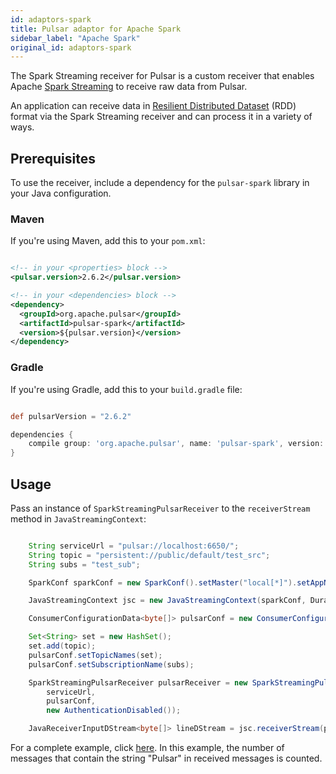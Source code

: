 ```yaml
---
id: adaptors-spark
title: Pulsar adaptor for Apache Spark
sidebar_label: "Apache Spark"
original_id: adaptors-spark
---
```


The Spark Streaming receiver for Pulsar is a custom receiver that enables Apache [Spark Streaming](https://spark.apache.org/streaming/) to receive raw data from Pulsar.

An application can receive data in [Resilient Distributed Dataset](https://spark.apache.org/docs/latest/programming-guide.html#resilient-distributed-datasets-rdds) (RDD) format via the Spark Streaming receiver and can process it in a variety of ways.

## Prerequisites

To use the receiver, include a dependency for the `pulsar-spark` library in your Java configuration.

### Maven

If you're using Maven, add this to your `pom.xml`:

```xml

<!-- in your <properties> block -->
<pulsar.version>2.6.2</pulsar.version>

<!-- in your <dependencies> block -->
<dependency>
  <groupId>org.apache.pulsar</groupId>
  <artifactId>pulsar-spark</artifactId>
  <version>${pulsar.version}</version>
</dependency>

```

### Gradle

If you're using Gradle, add this to your `build.gradle` file:

```groovy

def pulsarVersion = "2.6.2"

dependencies {
    compile group: 'org.apache.pulsar', name: 'pulsar-spark', version: pulsarVersion
}

```

## Usage

Pass an instance of `SparkStreamingPulsarReceiver` to the `receiverStream` method in `JavaStreamingContext`:

```java

    String serviceUrl = "pulsar://localhost:6650/";
    String topic = "persistent://public/default/test_src";
    String subs = "test_sub";

    SparkConf sparkConf = new SparkConf().setMaster("local[*]").setAppName("Pulsar Spark Example");

    JavaStreamingContext jsc = new JavaStreamingContext(sparkConf, Durations.seconds(60));

    ConsumerConfigurationData<byte[]> pulsarConf = new ConsumerConfigurationData();

    Set<String> set = new HashSet();
    set.add(topic);
    pulsarConf.setTopicNames(set);
    pulsarConf.setSubscriptionName(subs);

    SparkStreamingPulsarReceiver pulsarReceiver = new SparkStreamingPulsarReceiver(
        serviceUrl,
        pulsarConf,
        new AuthenticationDisabled());

    JavaReceiverInputDStream<byte[]> lineDStream = jsc.receiverStream(pulsarReceiver);

```

For a complete example, click [here](https://github.com/apache/pulsar-adapters/blob/master/examples/spark/src/main/java/org/apache/spark/streaming/receiver/example/SparkStreamingPulsarReceiverExample.java). In this example, the number of messages that contain the string "Pulsar" in received messages is counted.


